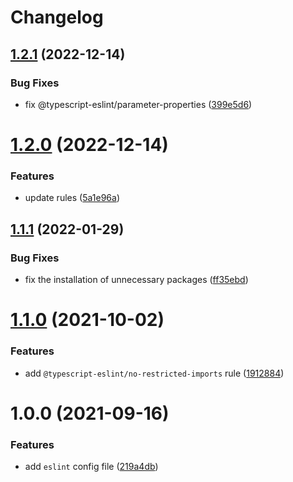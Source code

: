 # Changelog

## [1.2.1](https://github.com/cogni8r/eslint-config-cog/compare/v1.2.0...v1.2.1) (2022-12-14)


### Bug Fixes

* fix @typescript-eslint/parameter-properties ([399e5d6](https://github.com/cogni8r/eslint-config-cog/commit/399e5d6788d32f1e62bb4d0b7ffafd9948658de9))

# [1.2.0](https://github.com/cogni8r/eslint-config-cog/compare/v1.1.1...v1.2.0) (2022-12-14)


### Features

* update rules ([5a1e96a](https://github.com/cogni8r/eslint-config-cog/commit/5a1e96a6a2d494f1f6931e42dae151444c7a0b15))

## [1.1.1](https://github.com/cogni8r/eslint-config-cog/compare/v1.1.0...v1.1.1) (2022-01-29)


### Bug Fixes

* fix the installation of unnecessary packages ([ff35ebd](https://github.com/cogni8r/eslint-config-cog/commit/ff35ebd5aa71434aa99fddf1e0992daf66d0c712))

# [1.1.0](https://github.com/cogni8r/eslint-config-cog/compare/v1.0.0...v1.1.0) (2021-10-02)


### Features

* add `@typescript-eslint/no-restricted-imports` rule ([1912884](https://github.com/cogni8r/eslint-config-cog/commit/1912884095809084a920d7dbe154bf1b21e86f68))

# 1.0.0 (2021-09-16)


### Features

* add `eslint` config file ([219a4db](https://github.com/cogni8r/eslint-config-cog/commit/219a4db62f36143ba9c8eb60b4e068a47964cfe7))
